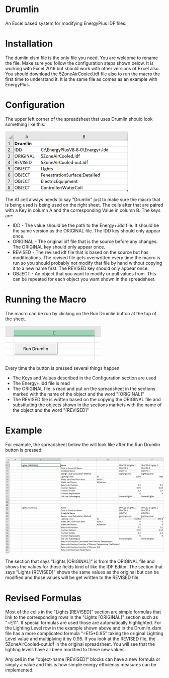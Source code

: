 # Drumlin
An Excel based system for modifying EnergyPlus IDF files.

# Installation

The dumlin.xlsm file is the only file you need. You are welcome to rename the file. Make sure you follow the configuration steps shown below. It is working with Excel 2016 but should work with other versions of Excel also. You should download the 5ZoneAirCooled.idf file also to run the macro the first time to understand it. It is the same file as comes as an example with EnergyPlus.

# Configuration

The upper left corner of the spreadsheet that uses Drumlin should look something like this:

![Upper Left Corner](/images/DrumlinExample01.PNG)

The A1 cell always needs to say "Drumlin" just to make sure the macro that is being used is being used on the right sheet. The cells after that are paired with a Key in column A and the corresponding Value in column B. The keys are:

- IDD - The value should be the path to the Energy+.idd file. It should be the same version as the ORIGINAL file. The IDD key should only appear once.
- ORIGINAL - The original idf file that is the source before any changes. The ORIGINAL  key should only appear once.
- REVISED - The revised idf file that is based on the source but has modifications. The revised file gets overwritten every time the macro is run so you should probably not modify that file by hand without copying it to a new name first. The REVISED key should only appear once.
- OBJECT - An object that you want to modify or pull values from. This can be repeated for each object you want shown in the spreadsheet.

# Running the Macro

The macro can be run by clicking on the Run Drumlin button at the top of the sheet.

![Run Drumlin Button](/images/DrumlinExample02-RunDumlin.PNG)

Every time the button is pressed several things happen:

- The Keys and Values described in the Configuration section are used
- The Energy+.idd file is read
- The ORIGINAL file is read and put on the spreadsheet in the sections marked with the name of the object and the word "[ORIGINAL]"
- The REVISED file is written based on the copying the ORIGINAL file and substituting the objects shown in the sections markets with the name of the object and the word "[REVISED]"

# Example

For example, the spreadsheet below the will look like after the Run Drumlin button is pressed:

![Original and Revised Objects](/images/DrumlinExample03-OrigRevObjects.PNG)

The section that says "Lights [ORIGINAL]" is from the ORIGINAL file and shows the values for those fields kind of like the IDF Editor. The section that says "Lights [REVISED]" shows the same values as the original but can be modified and those values will be get written to the REVISED file. 

# Revised Formulas

Most of the cells in the "Lights [REVISED]" section are simple formulas that link to the corresponding rows in the "Lights [ORIGINAL]" section such as "=E11". If special formulas are used those are automatically highlighted. For the Lighting Level row in the example shown above and in the Drumlin.xlsm file has a more complicated formula "=E15*0.95" taking the original Lighting Level value and multiplying it by 0.95. If you look at the  REVISED file, the 5ZoneAirCooled-out.idf in the original spreadsheet. You will see that the lighting levels have all been modified to these new values.

Any cell in the "object-name [REVISED]" blocks can have a new formula or simply a value and this is how simple energy efficiency measures can be implemented.










